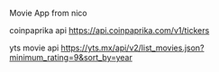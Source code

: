 Movie App from nico

coinpaprika api
https://api.coinpaprika.com/v1/tickers


yts movie api
https://yts.mx/api/v2/list_movies.json?minimum_rating=9&sort_by=year